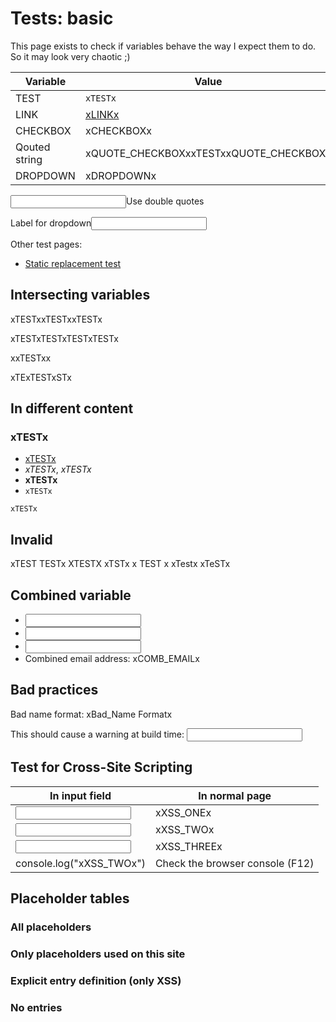 # Tests: basic

This page exists to check if variables behave the way I expect them to do.
So it may look very chaotic ;)

Variable | Value
---|---
TEST | `xTESTx`
LINK | [xLINKx](xLINKx)
CHECKBOX | xCHECKBOXx
Qouted string | xQUOTE_CHECKBOXxxTESTxxQUOTE_CHECKBOXx
DROPDOWN | xDROPDOWNx

<label><input data-input-for="QUOTE_CHECKBOX">Use double quotes</label>

<label>Label for dropdown<input data-input-for="DROPDOWN"></label>

Other test pages:

- [Static replacement test](static_replacements.md)

## Intersecting variables

xTESTxxTESTxxTESTx

xTESTxTESTxTESTxTESTx

xxTESTxx

xTExTESTxSTx

## In different content

### xTESTx

- [xTESTx](#)
- _xTESTx_, *xTESTx*
- __xTESTx__
- `xTESTx`

```
xTESTx
```

## Invalid

xTEST TESTx XTESTX xTSTx x TEST x xTestx xTeSTx

## Combined variable

- <input data-input-for="COMB_FIRST_NAME">
- <input data-input-for="COMB_SURNAME">
- <input data-input-for="COMB_DOMAIN">
- Combined email address: xCOMB_EMAILx

## Bad practices

Bad name format: xBad_Name Formatx

This should cause a warning at build time: <input data-input-for="VARIABLE_DOES_NOT_EXIST">

## Test for Cross-Site Scripting

In input field | In normal page
---|---
<input data-input-for="XSS_ONE"> | xXSS_ONEx
<input data-input-for="XSS_TWO"> | xXSS_TWOx
<input data-input-for="XSS_THREE"> | xXSS_THREEx
console.log("xXSS_TWOx") | Check the browser console (F12)<script>setTimeout(function(){console.log("xXSS_TWOx")}, 1000); // This should output xXSS_TWOx, since scripts should not be modified</script> 

## Placeholder tables

### All placeholders

<placeholdertable entries="all" show-readonly="true" type="description">

### Only placeholders used on this site

<placeholdertable entries="auto">

### Explicit entry definition (only XSS)

<placeholdertable entries="XSS_ONE,XSS_TWO ,  XSS_THREE, XSS_COMB">

### No entries

<placeholdertable entries="">

